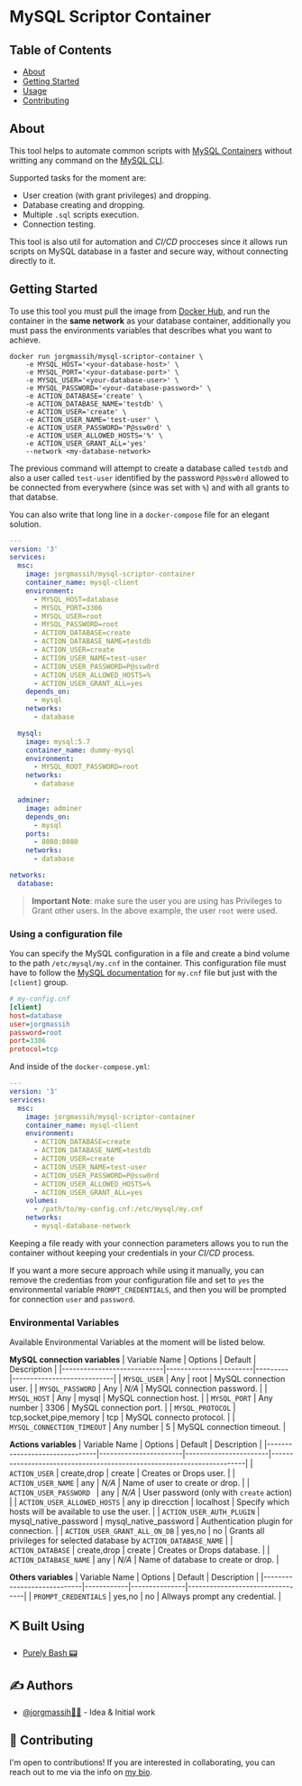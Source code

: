 # MySQL Scriptor Container

## Table of Contents

- [About](#about)
- [Getting Started](#getting_started)
- [Usage](#usage)
- [Contributing](../CONTRIBUTING.md)

## About <a name = "about"></a>

This tool helps to automate common scripts with [MySQL Containers](https://hub.docker.com/_/mysql) without writting any command on the [MySQL CLI](https://dev.mysql.com/doc/refman/8.0/en/mysql.html).

Supported tasks for the moment are:
- User creation (with grant privileges) and dropping.
- Database creating and dropping.
- Multiple `.sql` scripts execution.
- Connection testing.

This tool is also util for automation and _CI/CD_ procceses since it allows run scripts on MySQL database in a faster and secure way, without connecting directly to it.

## Getting Started <a name = "getting_started"></a>

To use this tool you must pull the image from [Docker Hub](https://hub.docker.com/r/jorgmassih/mysql-scriptor-container), and run the container in the **same network** as your database container, additionally you must pass the environments variables that describes what you want to achieve. 

```shell
docker run jorgmassih/mysql-scriptor-container \
    -e MYSQL_HOST='<your-database-host>' \
    -e MYSQL_PORT='<your-database-port>' \
    -e MYSQL_USER='<your-database-user>' \
    -e MYSQL_PASSWORD='<your-database-password>' \
    -e ACTION_DATABASE='create' \
    -e ACTION_DATABASE_NAME='testdb' \
    -e ACTION_USER='create' \
    -e ACTION_USER_NAME='test-user' \
    -e ACTION_USER_PASSWORD='P@ssw0rd' \
    -e ACTION_USER_ALLOWED_HOSTS='%' \
    -e ACTION_USER_GRANT_ALL='yes'
    --network <my-database-network>
```
The previous command will attempt to create a database called `testdb` and also a user called `test-user` identified by the password `P@ssw0rd` allowed to be connected from everywhere (since was set with `%`) and with all grants to that databse.

You can also write that long line in a `docker-compose` file for an elegant solution.

```yaml
---
version: '3'
services:
  msc: 
    image: jorgmassih/mysql-scriptor-container 
    container_name: mysql-client
    environment:
      - MYSQL_HOST=database
      - MYSQL_PORT=3306
      - MYSQL_USER=root
      - MYSQL_PASSWORD=root
      - ACTION_DATABASE=create
      - ACTION_DATABASE_NAME=testdb
      - ACTION_USER=create
      - ACTION_USER_NAME=test-user
      - ACTION_USER_PASSWORD=P@ssw0rd
      - ACTION_USER_ALLOWED_HOSTS=%
      - ACTION_USER_GRANT_ALL=yes
    depends_on: 
      - mysql
    networks:
      - database

  mysql:
    image: mysql:5.7
    container_name: dummy-mysql
    environment:
      - MYSQL_ROOT_PASSWORD=root
    networks:
      - database

  adminer:
    image: adminer
    depends_on: 
      - mysql
    ports:
      - 8080:8080
    networks:
      - database

networks:
  database:
```

> **Important Note**: make sure the user you are using has Privileges to Grant other users. In the above example, the user `root` were used.


### Using a configuration file

You can specify the MySQL configuration in a file and create a bind volume to the path `/etc/mysql/my.cnf` in the container. This configuration file must have to follow the [MySQL documentation](https://dev.mysql.com/doc/refman/8.0/en/option-files.html) for `my.cnf` file but just with the `[client]` group.

```ini
# my-config.cnf
[client]
host=database
user=jorgmassih
password=root
port=3306
protocol=tcp
```
And inside of the `docker-compose.yml`:
```yml
---
version: '3'
services:
  msc: 
    image: jorgmassih/mysql-scriptor-container 
    container_name: mysql-client
    environment:
      - ACTION_DATABASE=create
      - ACTION_DATABASE_NAME=testdb
      - ACTION_USER=create
      - ACTION_USER_NAME=test-user
      - ACTION_USER_PASSWORD=P@ssw0rd
      - ACTION_USER_ALLOWED_HOSTS=%
      - ACTION_USER_GRANT_ALL=yes
    volumes: 
      - /path/to/my-config.cnf:/etc/mysql/my.cnf
    networks:
      - mysql-database-network
```

Keeping a file ready with your connection parameters allows you to run the container without keeping your credentials in your _CI/CD_ process.

If you want a more secure approach while using it manually, you can remove the credentias from your configuration file and set to `yes` the environmental variable `PROMPT_CREDENTIALS`, and then you will be prompted for connection `user` and `password`.

### Environmental Variables

Available Environmental Variables at the moment will be listed below.

**MySQL connection variables**
| Variable Name              | Options                | Default | Description                |
|----------------------------|------------------------|---------|----------------------------|
| `MYSQL_USER`               | Any                    | root    | MySQL connection user.     |
| `MYSQL_PASSWORD`           | Any                    | _N/A_   | MySQL connection password. |
| `MYSQL_HOST`               | Any                    | mysql   | MySQL connection host.     |
| `MYSQL_PORT`               | Any number             | 3306    | MySQL connection port.     |
| `MYSQL_PROTOCOL`           | tcp,socket,pipe,memory | tcp     | MySQL connecto protocol.   |
| `MYSQL_CONNECTION_TIMEOUT` | Any number             | 5       | MySQL connection timeout.  |

**Actions variables**
| Variable Name                 | Options               | Default               | Description                                                           |
|-------------------------------|-----------------------|-----------------------|-----------------------------------------------------------------------|
| `ACTION_USER`                 | create,drop           | create                | Creates or Drops user.                                                |
| `ACTION_USER_NAME`            | any                   | _N/A_                 | Name of user to create or drop.                                       |
| `ACTION_USER_PASSWORD `       | any                   | _N/A_                 | User password (only with `create` action)                             |
| `ACTION_USER_ÀLLOWED_HOSTS`   | any ip direcction     | localhost             | Specify which hosts will be available to use the user.                |
| `ACTION_USER_AUTH_PLUGIN`     | mysql_native_password | mysql_native_password | Authentication plugin for connection.                                 |
| `ACTION_USER_GRANT_ALL_ON_DB` | yes,no                | no                    | Grants all privileges for selected database by `ACTION_DATABASE_NAME` |
| `ACTION_DATABASE`             | create,drop           | create                | Creates or Drops database.                                            |
| `ACTION_DATABASE_NAME`        | any                   | _N/A_                 | Name of database to create or drop.                                   |


**Others variables**
| Variable Name              | Options    | Default       | Description                     |
|----------------------------|------------|---------------|---------------------------------|
| `PROMPT_CREDENTIALS`       | yes,no     | no            | Allways prompt any credential.  |

## ⛏️ Built Using <a name = "built_using"></a>

- [Purely Bash 📟](https://en.wikipedia.org/wiki/Bash_(Unix_shell))

## ✍️ Authors <a name = "authors"></a>

- [@jorgmassih👨‍💻](https://github.com/jorgmassih) - Idea & Initial work

## 🤝 Contributing <a name = "contributing"></a>
I'm open to contributions!
If you are interested in collaborating, you can reach out to me via the info on [my bio](https://github.com/Jorgmassih).
